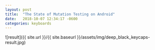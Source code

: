 ```yaml
---
layout: post
title:  "The State of Mutation Testing on Android"
date:   2018-10-07 12:34:17 -0600
categories: keyboards
---
```


![result]({{ site.url }}/{{ site.baseurl }}/assets/img/deep_black_keycaps-result.jpg)  

